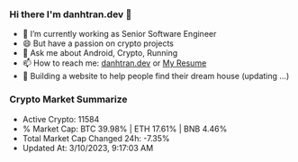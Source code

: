 ### Hi there I'm danhtran.dev 👋

- 🔭 I’m currently working as Senior Software Engineer
- 😄 But have a passion on crypto projects
- 💬 Ask me about Android, Crypto, Running 
- 📫 How to reach me: <a href="https://danhtran.dev" target="_blank">danhtran.dev</a> or <a href="Dan-Resume.pdf" target="_blank">My Resume</a>
- 🌱 Building a website to help people find their dream house (updating ...)

### Crypto Market Summarize
- Active Crypto: 11584
- % Market Cap: BTC 39.98% | ETH 17.61% | BNB 4.46%
- Total Market Cap Changed 24h: -7.35%
- Updated At: 3/10/2023, 9:17:03 AM
